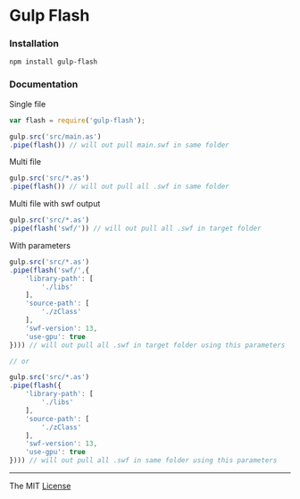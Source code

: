 # Gulp Flash

### Installation

```
npm install gulp-flash
```

### Documentation


Single file

```javascript
var flash = require('gulp-flash');

gulp.src('src/main.as')
.pipe(flash()) // will out pull main.swf in same folder
```

Multi file

```javascript
gulp.src('src/*.as')
.pipe(flash()) // will out pull all .swf in same folder
```


Multi file with swf output

```javascript
gulp.src('src/*.as')
.pipe(flash('swf/')) // will out pull all .swf in target folder
```

With parameters

```javascript
gulp.src('src/*.as')
.pipe(flash('swf/',{
	'library-path': [
		'./libs'
	],
	'source-path': [
		'./zClass'
	],
	'swf-version': 13,
	'use-gpu': true
}))) // will out pull all .swf in target folder using this parameters

// or 

gulp.src('src/*.as')
.pipe(flash({
	'library-path': [
		'./libs'
	],
	'source-path': [
		'./zClass'
	],
	'swf-version': 13,
	'use-gpu': true
}))) // will out pull all .swf in same folder using this parameters
```


---------------------------------

The MIT [License](https://raw.githubusercontent.com/webcaetano/gulp-flash/master/LICENSE.md)

